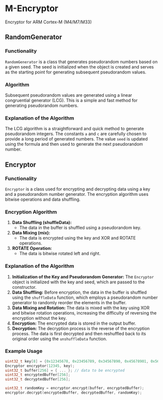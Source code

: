 # M-Encryptor
Encryptor for ARM Cortex-M (M4/M7/M33)

## RandomGenerator

### Functionality
`RandomGenerator` is a class that generates pseudorandom numbers based on a given seed. The seed is initialized when the object is created and serves as the starting point for generating subsequent pseudorandom values.

### Algorithm
Subsequent pseudorandom values are generated using a linear congruential generator (LCG). This is a simple and fast method for generating pseudorandom numbers.

### Explanation of the Algorithm
The LCG algorithm is a straightforward and quick method to generate pseudorandom integers. The constants `a` and `c` are carefully chosen to provide a long period of generated numbers. The value `seed` is updated using the formula and then used to generate the next pseudorandom number.

## Encryptor

### Functionality
`Encryptor` is a class used for encrypting and decrypting data using a key and a pseudorandom number generator. The encryption algorithm uses bitwise operations and data shuffling.

### Encryption Algorithm

1. **Data Shuffling (shuffleData):**
   - The data in the buffer is shuffled using a pseudorandom key.
2. **Data Mixing (mix):**
   - The data is encrypted using the key and XOR and ROTATE operations.
3. **ROTATE Operation:**
   - The data is bitwise rotated left and right.

### Explanation of the Algorithm

1. **Initialization of the Key and Pseudorandom Generator:** The `Encryptor` object is initialized with the key and seed, which are passed to the constructor.
2. **Data Shuffling:** Before encryption, the data in the buffer is shuffled using the `shuffleData` function, which employs a pseudorandom number generator to randomly reorder the elements in the buffer.
3. **Data Mixing and Rotation:** The data is mixed with the key using XOR and bitwise rotation operations, increasing the difficulty of reversing the encryption without the key.
4. **Encryption:** The encrypted data is stored in the output buffer.
5. **Decryption:** The decryption process is the reverse of the encryption process. The data is first decrypted and then reshuffled back to its original order using the `unshuffleData` function.

### Example Usage

```cpp
uint32_t key[8] = {0x12345678, 0x23456789, 0x34567890, 0x45678901, 0x56789012, 0x67890123, 0x78901234, 0x89012345};
Encryptor encryptor(12345, key);
uint32_t buffer[256] = { ... }; // data to be encrypted
uint32_t encryptedBuffer[256];
uint32_t decryptedBuffer[256];

uint32_t randomKey = encryptor.encrypt(buffer, encryptedBuffer);
encryptor.decrypt(encryptedBuffer, decryptedBuffer, randomKey);
```
